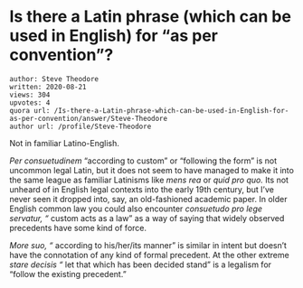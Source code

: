 # Is there a Latin phrase (which can be used in English) for “as per convention”?

	author: Steve Theodore
	written: 2020-08-21
	views: 304
	upvotes: 4
	quora url: /Is-there-a-Latin-phrase-which-can-be-used-in-English-for-as-per-convention/answer/Steve-Theodore
	author url: /profile/Steve-Theodore


Not in familiar Latino-English.

_Per consuetudinem_ “according to custom” or “following the form” is not uncommon legal Latin, but it does not seem to have managed to make it into the same league as familiar Latinisms like _mens rea_  or _quid pro quo._ Its not unheard of in English legal contexts into the early 19th century, but I’ve never seen it dropped into, say, an old-fashioned academic paper. In older English common law you could also encounter _consuetudo pro lege servatur, “_ custom acts as a law” as a way of saying that widely observed precedents have some kind of force.

_More suo, “_ according to his/her/its manner” is similar in intent but doesn’t have the connotation of any kind of formal precedent. At the other extreme _stare decisis “_ let that which has been decided stand” is a legalism for “follow the existing precedent.”

